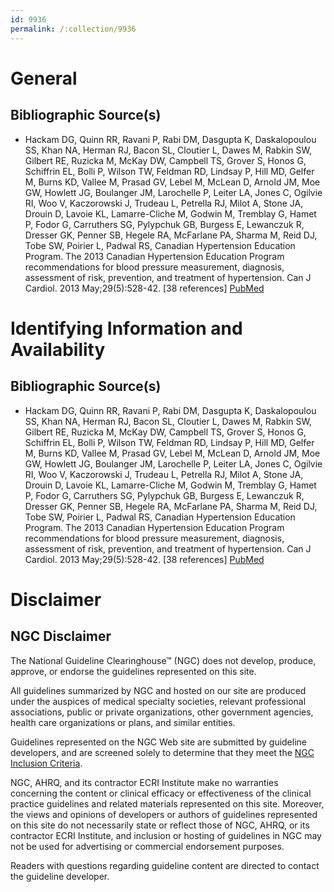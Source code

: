 ```yaml
---
id: 9936
permalink: /:collection/9936
---
```


# General

## Bibliographic Source(s)

- Hackam DG, Quinn RR, Ravani P, Rabi DM, Dasgupta K, Daskalopoulou SS, Khan NA, Herman RJ, Bacon SL, Cloutier L, Dawes M, Rabkin SW, Gilbert RE, Ruzicka M, McKay DW, Campbell TS, Grover S, Honos G, Schiffrin EL, Bolli P, Wilson TW, Feldman RD, Lindsay P, Hill MD, Gelfer M, Burns KD, Vallee M, Prasad GV, Lebel M, McLean D, Arnold JM, Moe GW, Howlett JG, Boulanger JM, Larochelle P, Leiter LA, Jones C, Ogilvie RI, Woo V, Kaczorowski J, Trudeau L, Petrella RJ, Milot A, Stone JA, Drouin D, Lavoie KL, Lamarre-Cliche M, Godwin M, Tremblay G, Hamet P, Fodor G, Carruthers SG, Pylypchuk GB, Burgess E, Lewanczuk R, Dresser GK, Penner SB, Hegele RA, McFarlane PA, Sharma M, Reid DJ, Tobe SW, Poirier L, Padwal RS, Canadian Hypertension Education Program. The 2013 Canadian Hypertension Education Program recommendations for blood pressure measurement, diagnosis, assessment of risk, prevention, and treatment of hypertension. Can J Cardiol. 2013 May;29(5):528-42. [38 references] [ PubMed ](http://www.ncbi.nlm.nih.gov/entrez/query.fcgi?cmd=Retrieve&db=pubmed&dopt=Abstract&list_uids=23541660)

# Identifying Information and Availability

## Bibliographic Source(s)

- Hackam DG, Quinn RR, Ravani P, Rabi DM, Dasgupta K, Daskalopoulou SS, Khan NA, Herman RJ, Bacon SL, Cloutier L, Dawes M, Rabkin SW, Gilbert RE, Ruzicka M, McKay DW, Campbell TS, Grover S, Honos G, Schiffrin EL, Bolli P, Wilson TW, Feldman RD, Lindsay P, Hill MD, Gelfer M, Burns KD, Vallee M, Prasad GV, Lebel M, McLean D, Arnold JM, Moe GW, Howlett JG, Boulanger JM, Larochelle P, Leiter LA, Jones C, Ogilvie RI, Woo V, Kaczorowski J, Trudeau L, Petrella RJ, Milot A, Stone JA, Drouin D, Lavoie KL, Lamarre-Cliche M, Godwin M, Tremblay G, Hamet P, Fodor G, Carruthers SG, Pylypchuk GB, Burgess E, Lewanczuk R, Dresser GK, Penner SB, Hegele RA, McFarlane PA, Sharma M, Reid DJ, Tobe SW, Poirier L, Padwal RS, Canadian Hypertension Education Program. The 2013 Canadian Hypertension Education Program recommendations for blood pressure measurement, diagnosis, assessment of risk, prevention, and treatment of hypertension. Can J Cardiol. 2013 May;29(5):528-42. [38 references] [ PubMed ](http://www.ncbi.nlm.nih.gov/entrez/query.fcgi?cmd=Retrieve&db=pubmed&dopt=Abstract&list_uids=23541660)

# Disclaimer

## NGC Disclaimer

The National Guideline Clearinghouse™ (NGC) does not develop, produce, approve, or endorse the guidelines represented on this site.

All guidelines summarized by NGC and hosted on our site are produced under the auspices of medical specialty societies, relevant professional associations, public or private organizations, other government agencies, health care organizations or plans, and similar entities.

Guidelines represented on the NGC Web site are submitted by guideline developers, and are screened solely to determine that they meet the [NGC Inclusion Criteria](/help-and-about/summaries/inclusion-criteria).

NGC, AHRQ, and its contractor ECRI Institute make no warranties concerning the content or clinical efficacy or effectiveness of the clinical practice guidelines and related materials represented on this site. Moreover, the views and opinions of developers or authors of guidelines represented on this site do not necessarily state or reflect those of NGC, AHRQ, or its contractor ECRI Institute, and inclusion or hosting of guidelines in NGC may not be used for advertising or commercial endorsement purposes.

Readers with questions regarding guideline content are directed to contact the guideline developer.

